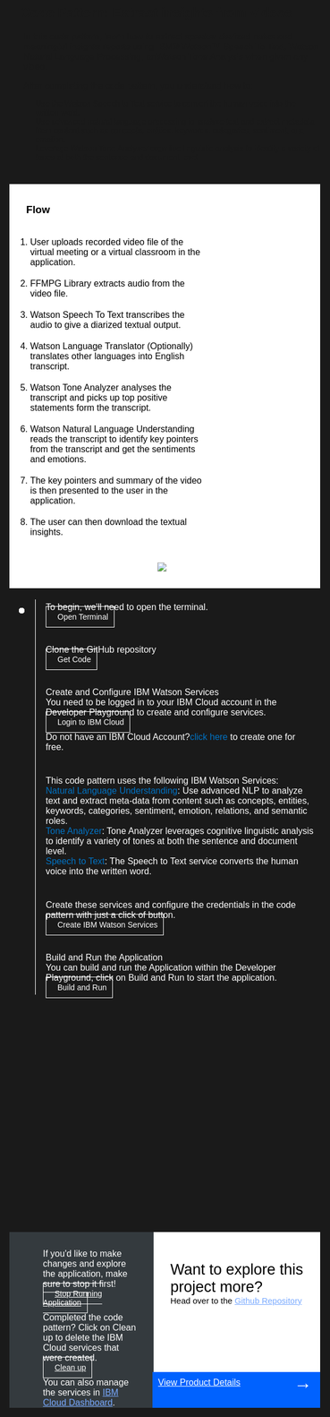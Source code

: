 <html>
<head>
<meta name="viewport" content="width=device-width, initial-scale=1">
<style>
  html,
  div,
  body {
    background-color: #1a1a1a;
    font-family: 'IBM Plex Sans', sans-serif;
    font-size: 16px;
    outline: none;
  }
  body {
    font-family: Helvetica, sans-serif;
  }
  a{
    color:#78A9FF;
  }
  a:visited{
    color: #8C43FC;
  }
  /* The actual timeline (the vertical ruler) */
  .timeline {
    position: absolute;
    max-width: 1200px;
    margin: 0 auto;
    margin-left: 50px;
  }
  .content p {
    margin: 0px;
  }
  .content .afterbutton
  {
    padding-top: 16px;
  }
  /* The actual timeline (the vertical ruler) */
  .timeline::after {
    content: '';
    position: absolute;
    width: 1px;
    background-color: white;
    top: 0;
    bottom: 0;
    left: 18px;
    margin-left: -2px;
  }
  /* Container around content */
  .container {
    padding: 0px 0px;
    width: 70%;
    align-content: left;
    margin: 0px 0px 0px 0px;
    margin-left: 25px;
    margin-top: 32px;
  }
  /* The circles on the timeline */
  .container::after {
    content: '';
    position: absolute;
    width: 10px;
    height: 10px;
    right: -6px;
    background-color: white;
    border: 0px solid #FF9F55;
    top: 15px;
    border-radius: 50%;
    z-index: 1;
    margin: 0px 0px 0px 0px;
  }
  /* Place the container to the left */
  .left {
    left: 0px;
  }
  /* Place the container to the right */
  .right {
    left: 0px;
  }
  /* Add arrows to the left container (pointing right) */
  .left::before {
    content: " ";
    height: 0;
    top: 22px;
    width: 0;
    z-index: 1;
    right: 30px;
    border: medium solid white;
    border-width: 10px 0 10px 10px;
    border-color: transparent transparent transparent white;
  }
  /* Fix the circle for containers on the right side */
  .right::after {
    left: -13px;
  }
  /* The actual content */
  .content {
    padding: 5px 10px;
    color: white;
    background: transparent;
  }
  .button.is-dark.is-medium {
    font-family: 'IBM Plex Sans', sans-serif;
    background: transparent;
    border-color: white;
    color: #fff;
    border: 1px solid white;
    padding: 10px;
    padding-left: 20px;
    margin-bottom: 13px;
    border-radius: 0px;
    min-width: 180px;
    font-size: 14px;
    text-align: left;
    min-height: 48px;
    margin: 0px;
    justify-content:left;
  }
  .button.is-dark.is-medium:hover {
    font-family: 'IBM Plex Sans', sans-serif;
    background-color: #2a67f5;
    border-color: white;
    color: #fff;
  }
  .footer {
    display: flex;
    background-color: #343A3E;
    margin: 1100px 0px 0px 20px;
    padding: 0px;
    max-width: 1200px;
  }
  .image-content {
    padding: 5px 10px;
    background: transparent;
    color: black;
    position: absolute;
    font-size: 27px;
  }
  .image-div {
    position: relative;
    background-color: white;
    min-width: 50%;
    background-image: linear-gradient(rgba(255,255,255,0.9), rgba(255,255,255,0.9)), url("https://github.com/bodarajeshkumar/Developer-Playground/blob/master/didact/images/git.svg?raw=true");
    background-position: -30% 50px;
    background-repeat: no-repeat;
    padding-top: 20px;
    padding-left: 20px;
  }
  .image-btn {
    position: absolute;
    right: 0;
    bottom: 0%;
    background-color: #0062FF;
    width: 300px;
    padding: 0px;
    padding-bottom: 20px;
  }
  .image-link span 
  {
    float: right;
    font-size: 32px;
    margin-right:5px;
  }
  .image-btn .image-link:hover
  {   
    text-decoration: none;
    color: white;
    background-color: #0353E9;
  }
  .image-btn  a:hover
  {
    text-decoration: none;
    color: white;
  }
  .image-link {
    color: white;
    display: block;
    padding: 5px 10px 5px 10px;
    line-height: 28px;
    font-size: 16px;
    margin-bottom: 6px;
  }
  .flow{
    background-color: white;
    display: flex;
    flex-direction: row;
    max-width: 1200px;
    margin-top: 20px;
    margin-bottom: 20px;
    margin-left: 20px;
  }
  .flow .content ol{
    justify-content: space-between;
    align-items: center;
    min-width: 40%;
  }
  .flow .content li{ 
    background-color: white;
    flex-direction:column;
    float: left;
    color: black;
    margin: 10px 0 10px 0;
  }
  .flow .content h3{
    background-color: white;
    float: left;
    color: black;
    margin: 30px 0 20px 20px;
  }
  .flow-image-div{
    background-color: white;
    display:flex;
    justify-content: center;
    align-items: center;
  }
  .flow-image{
    background-color: transparent;
    height: auto;
    width: auto;
    max-width: 900px;
    margin-top: 30px;
    margin-bottom:30px;
    margin-left: -70px;
    margin-right: -60px;
  }
  .container a
  {
    color: #0072C3;
    background-color: transparent;
    text-decoration: none;
  }
  .container a:visited
  {
    color: #8C43FC;
    background-color: transparent;
    text-decoration: none;
  }
  @media screen and (max-width: 1200px) {
    .footer {
      margin: 1150px 0px 0px 20px;
    }
    .flow{
      flex-direction:column;
    }
    .flow .content ol{
        align-items: left;
        margin-top:80px;
    }
    .flow .content li{ 
        margin-right:200px
    }
    .flow-image-div{
      overflow:auto;
    }
  }
  @media screen and (max-width: 900px) {
    .footer {
      margin: 1200px 0px 0px 20px;
    }
    .flow{
      flex-direction:column;
    }
    .flow .content ol{
    justify-content: space-between;
    align-items: center;
    min-width: 40%;
    margin-top:80px;
    }
    .flow .content li{ 
        margin-right:50px
    }
    .flow-image-div{
      overflow:auto;
    }
    .flow-image{
      margin-left:30px;
    }
  }
  @media screen and (max-width: 700px) {
    .footer {
      margin: 1300px 0px 0px 20px;
    }
    .flow{
      flex-direction:column;
    }
    .flow-image-div{
      overflow:auto;
    }
    .flow .content li{ 
        margin-right:50px
    }
    .flow-image{
      margin-left:150px;
    }
  }
  @media screen and (max-width: 650px) {
    .footer {
      margin: 1400px 0px 0px 20px;
    }
    .flow{
      flex-direction:column;
    }
    .flow-image-div{
      overflow:auto;
    }
    .flow .content li{ 
        margin-right:50px
    }
    .flow-image{
      margin-left:300px;
    }
  }
  @media screen and (max-width: 550px) {
    .footer {
      margin: 1500px 0px 0px 20px;
    }
    .flow{
        flex-direction:column;
    }
    .flow-image-div{
      overflow:auto;
    }
    .flow .content li{ 
        margin-right:50px
    }
    .flow-image{
      margin-left:400px;
    }
  }
  @media screen and (max-width: 400px) {
    .footer {
      margin: 1600px 0px 0px 20px;
    }
    .flow{
        flex-direction:column;
    }
    .flow-image-div{
      overflow:auto;
    }
    .flow .content li{ 
        margin-right:50px
    }
    .flow-image{
      margin-left:450px;
    }
  }
}
</style>
</head>
<body>
  <div style="margin-top:20px;margin-left: 40px;margin-bottom:40px;">
    <h2>Code Pattern: Extract insights from videos</h2>
    <div style="margin-left:5px;font-size:14px;">
      <div>
       In this code pattern, learn how to extract speaker diarized notes and meaningful insights reports using IBM® Watson™ Speech To Text, Watson Natural Language Processing, anWatson Tone Analysis when given any video.
      </div>
      </br>
      <div>
        After completing the code pattern, you understand how to:
      </div>
      <ul style="margin-left:-2px;">
        <li>Use the Watson Speech to Text service to convert the human voice into the written word.</li>
        <li>Use advanced natural language processing to analyze text and extract metadata from content such as concepts, entities, keywords, categories, sentiment, and emotion.</li>
        <li>Leverage Watson Tone Analyzer cognitive linguistic analysis to identify a variety of tones at both the sentence and document level.</li>
      </ul>  
  </div>
  </div>
   <div class="flow">
    <div class="content">
       <h3>Flow</h3>
       <ol>
        <li> User uploads recorded video file of the virtual meeting or a virtual classroom in the application.</li>
        <li>FFMPG Library extracts audio from the video file.</li>
        <li>Watson Speech To Text transcribes the audio to give a diarized textual output.</li>
        <li>Watson Language Translator (Optionally) translates other languages into English transcript.</li>
        <li>Watson Tone Analyzer analyses the transcript and picks up top positive statements form the transcript.</li>
        <li>Watson Natural Language Understanding reads the transcript to identify key pointers from the transcript and get the sentiments and emotions.</li>
        <li>The key pointers and summary of the video is then presented to the user in the application.</li>
        <li>The user can then download the textual insights.</li>
      </ol>
    </div>
    <div class="flow-image-div">
      <img class="flow-image" src="https://developer.ibm.com/developer/default/patterns/extract-textual-insights-from-a-given-video/images/extract-textual-insights-from-a-given-video-flow.png">
    </div>
   </div>
   <div class="timeline">
        <div style="margin-top:0;"class="container right">
         <div class="content">
            <p>To begin, we'll need to open the terminal.</p>
            <a class="button is-dark is-medium" title="Open Terminal" href="didact://?commandId=terminal-for-nodejs-container:new" >Open Terminal</a>
         </div>
      </div>
      <div class="container right">
         <div class="content">
            <p>Clone the GitHub repository</p>
            <a class="button is-dark is-medium" title="Clone the Repo" href="didact://?commandId=vscode.didact.sendNamedTerminalAString&text=nodejs%20terminal%202$$git%20clone%20https%3A%2F%2Fgithub.com%2FIBM%2Fextract-textual-insights-from-video.git%20%26%26%20cd%20extract-textual-insights-from-video%2F%20%26%26%20pip3.8%20install%20-r%20requirements.txt" >Get Code</a>
         </div>
      </div>
      <div class="container right">
         <div class="content">
            <p>Create and Configure IBM Watson Services</p>
            <p>You need to be logged in to your IBM Cloud account in the Developer Playground to create and configure services.</p>
            <a class="button is-dark is-medium" title="Login to IBM Cloud" href="didact://?commandId=vscode.didact.sendNamedTerminalAString&text=nodejs%20terminal%202$$ibmcloud%20login%20--sso%20%26%26%20ibmcloud%20target%20--cf%20%26%26%20ibmcloud%20target%20-g%20Default">Login to IBM Cloud</a>
            <p style="margin-top:10px;">Do not have an IBM Cloud Account?<a href="https://cloud.ibm.com/registration">click here</a> to create one for free.</p>
         </div>
      </div>
      <div class="container right">
         <div class="content">
            <p>This code pattern uses the following IBM Watson Services:</p>
            <p><a href="https://cloud.ibm.com/catalog/services/natural-language-understanding">Natural Language Understanding</a>: Use advanced NLP to analyze text and extract meta-data from content such as concepts, entities, keywords, categories, sentiment, emotion, relations, and semantic roles.</p>
            <p><a href="https://cloud.ibm.com/catalog/services/tone-analyzer">Tone Analyzer</a>: Tone Analyzer leverages cognitive linguistic analysis to identify a variety of tones at both the sentence and document level.</p>
            <p><a href="https://cloud.ibm.com/catalog/services/speech-to-text">Speech to Text</a>: The Speech to Text service converts the human voice into the written word.</p>
         </div>
      </div>
      <div class="container right">
         <div class="content">
            <p>Create these services and configure the credentials in the code pattern with just a click of button.</p>
            <a class="button is-dark is-medium" title="Create IBM Watson Services" href="didact://?commandId=vscode.didact.sendNamedTerminalAString&text=nodejs%20terminal%202$$chmod%20%2Bx%20.%2Fcreate-ibm-cloud-services.sh%20%26%26%20.%2Fcreate-ibm-cloud-services.sh" >Create IBM Watson Services</a>
         </div>
      </div>
      <div class="container right">
         <div class="content">
            <p>Build and Run the Application</p>
            <p>You can build and run the Application within the Developer Playground, click on <bold>Build and Run</bold> to start the application.</p>
            <a class="button is-dark is-medium" title="Build and Run" href="didact://?commandId=vscode.didact.sendNamedTerminalAString&text=nodejs%20terminal%202$$python3%20app.py">Build and Run</a>
         </div>
      </div>
   </div>
   <div class="footer">
      <div class="content" style="padding:30px;padding-left:60px;padding-bottom: 0px;">
         <p>If you'd like to make changes and explore the application, make sure to stop it first!</p>
         <a class="button is-dark is-medium" title="Build and Run" href="didact://?commandId=vscode.didact.sendNamedTerminalCtrlC&text=nodejs%20terminal%202">Stop Running Application</a>
         <p style="margin-top:10px;">Completed the code pattern? Click on <bold>Clean up</bold> to delete the IBM Cloud services that were created.</p>
         <a class="button is-dark is-medium" title="Delete services from IBM Cloud" href="didact://?commandId=vscode.didact.sendNamedTerminalAString&text=nodejs%20terminal%202$$chmod%20%2Bx%20.%2Fdeleteservice.sh%20%26%26%20.%2Fdeleteservice.sh">Clean up</a>
         <p style="margin-top:10px;">You can also manage the services in <a href="https://cloud.ibm.com/resources">IBM Cloud Dashboard</a>.</p>
      </div>
      <div class="image-div">
         <p class="image-content">Want to explore this project more?
            <span style="font-size:15px;margin-top:0px;display:block;">Head over to the <a href="https://github.com/IBM/extract-textual-insights-from-video">Github Repository</a></span>
         </p>
         <div class="image-btn">
            <a class="image-link" href="https://developer.ibm.com/patterns/extract-textual-insights-from-a-given-video/" target="_blank">View Product Details <span>&#8594;</span></a>
         </div>
      </div>
   </div>
   <br><br>
</body>
</html>
